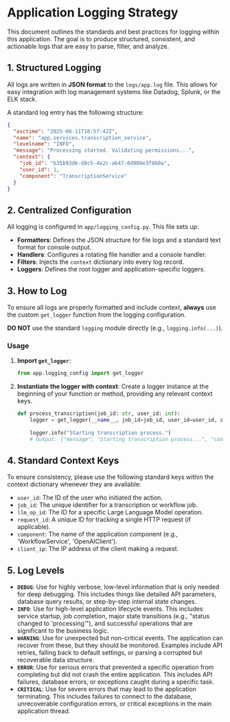# Application Logging Strategy

This document outlines the standards and best practices for logging within this application. The goal is to produce structured, consistent, and actionable logs that are easy to parse, filter, and analyze.

## 1. Structured Logging

All logs are written in **JSON format** to the `logs/app.log` file. This allows for easy integration with log management systems like Datadog, Splunk, or the ELK stack.

A standard log entry has the following structure:

```json
{
  "asctime": "2025-08-11T10:57:42Z",
  "name": "app.services.transcription_service",
  "levelname": "INFO",
  "message": "Processing started. Validating permissions...",
  "context": {
    "job_id": "b35b93d6-d8c5-4e2c-ab47-0d909e3f8b0a",
    "user_id": 1,
    "component": "TranscriptionService"
  }
}
```

## 2. Centralized Configuration

All logging is configured in `app/logging_config.py`. This file sets up:
- **Formatters**: Defines the JSON structure for file logs and a standard text format for console output.
- **Handlers**: Configures a rotating file handler and a console handler.
- **Filters**: Injects the `context` dictionary into every log record.
- **Loggers**: Defines the root logger and application-specific loggers.

## 3. How to Log

To ensure all logs are properly formatted and include context, **always** use the custom `get_logger` function from the logging configuration.

**DO NOT** use the standard `logging` module directly (e.g., `logging.info(...)`).

### Usage

1.  **Import `get_logger`**:
    ```python
    from app.logging_config import get_logger
    ```

2.  **Instantiate the logger with context**:
    Create a logger instance at the beginning of your function or method, providing any relevant context keys.

    ```python
    def process_transcription(job_id: str, user_id: int):
        logger = get_logger(__name__, job_id=job_id, user_id=user_id, component="TranscriptionService")
        
        logger.info("Starting transcription process.")
        # Output: {"message": "Starting transcription process...", "context": {"job_id": "...", "user_id": 1, ...}}
    ```

## 4. Standard Context Keys

To ensure consistency, please use the following standard keys within the context dictionary whenever they are available:

-   `user_id`: The ID of the user who initiated the action.
-   `job_id`: The unique identifier for a transcription or workflow job.
-   `llm_op_id`: The ID for a specific Large Language Model operation.
-   `request_id`: A unique ID for tracking a single HTTP request (if applicable).
-   `component`: The name of the application component (e.g., 'WorkflowService', 'OpenAIClient').
-   `client_ip`: The IP address of the client making a request.

## 5. Log Levels

-   **`DEBUG`**: Use for highly verbose, low-level information that is only needed for deep debugging. This includes things like detailed API parameters, database query results, or step-by-step internal state changes.
-   **`INFO`**: Use for high-level application lifecycle events. This includes service startup, job completion, major state transitions (e.g., "status changed to 'processing'"), and successful operations that are significant to the business logic.
-   **`WARNING`**: Use for unexpected but non-critical events. The application can recover from these, but they should be monitored. Examples include API retries, falling back to default settings, or parsing a corrupted but recoverable data structure.
-   **`ERROR`**: Use for serious errors that prevented a specific operation from completing but did not crash the entire application. This includes API failures, database errors, or exceptions caught during a specific task.
-   **`CRITICAL`**: Use for severe errors that may lead to the application terminating. This includes failures to connect to the database, unrecoverable configuration errors, or critical exceptions in the main application thread.